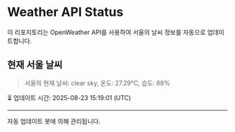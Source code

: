 
# Weather API Status

이 리포지토리는 OpenWeather API를 사용하여 서울의 날씨 정보를 자동으로 업데이트합니다.

## 현재 서울 날씨
> 서울의 현재 날씨: clear sky, 온도: 27.29°C, 습도: 88%

⏳ 업데이트 시간: 2025-08-23 15:19:01 (UTC)

---
자동 업데이트 봇에 의해 관리됩니다.
